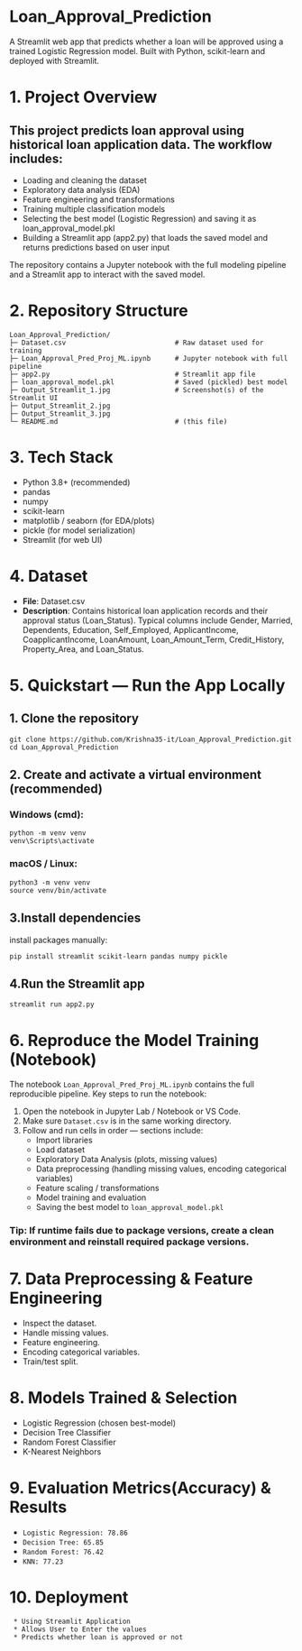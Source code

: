 # Loan_Approval_Prediction
A Streamlit web app that predicts whether a loan will be approved using a trained Logistic Regression model. Built with Python, scikit-learn and deployed with Streamlit.

# 1. Project Overview
## This project predicts loan approval using historical loan application data. The workflow includes:

* Loading and cleaning the dataset
* Exploratory data analysis (EDA)
* Feature engineering and transformations
* Training multiple classification models
* Selecting the best model (Logistic Regression) and saving it as loan_approval_model.pkl
* Building a Streamlit app (app2.py) that loads the saved model and returns predictions based on user input

The repository contains a Jupyter notebook with the full modeling pipeline and a Streamlit app to interact with the saved model.

# 2. Repository Structure
```
Loan_Approval_Prediction/
├─ Dataset.csv                           # Raw dataset used for training
├─ Loan_Approval_Pred_Proj_ML.ipynb      # Jupyter notebook with full pipeline
├─ app2.py                               # Streamlit app file
├─ loan_approval_model.pkl               # Saved (pickled) best model
├─ Output_Streamlit_1.jpg                # Screenshot(s) of the Streamlit UI
├─ Output_Streamlit_2.jpg
├─ Output_Streamlit_3.jpg
└─ README.md                             # (this file)
```
# 3. Tech Stack
* Python 3.8+ (recommended)
* pandas
* numpy
* scikit-learn
* matplotlib / seaborn (for EDA/plots)
* pickle (for model serialization)
* Streamlit (for web UI)

# 4. Dataset
* **File**: Dataset.csv
* **Description**: Contains historical loan application records and their approval status (Loan_Status). Typical columns include Gender, Married, Dependents, Education, Self_Employed, ApplicantIncome, CoapplicantIncome, LoanAmount, Loan_Amount_Term, Credit_History, Property_Area, and Loan_Status.

# 5. Quickstart — Run the App Locally
## 1. Clone the repository
```
git clone https://github.com/Krishna35-it/Loan_Approval_Prediction.git
cd Loan_Approval_Prediction
```

## 2. Create and activate a virtual environment (recommended)
### Windows (cmd):
```
python -m venv venv
venv\Scripts\activate
```
### macOS / Linux:
```
python3 -m venv venv
source venv/bin/activate
```

## 3.Install dependencies
install packages manually: 
```
pip install streamlit scikit-learn pandas numpy pickle
```

## 4.Run the Streamlit app
```
streamlit run app2.py
```

# 6. Reproduce the Model Training (Notebook)
The notebook `Loan_Approval_Pred_Proj_ML.ipynb` contains the full reproducible pipeline. Key steps to run the notebook:

1) Open the notebook in Jupyter Lab / Notebook or VS Code.
2) Make sure `Dataset.csv` is in the same working directory.
3) Follow and run cells in order — sections include:
     * Import libraries
     * Load dataset
     * Exploratory Data Analysis (plots, missing values)
     * Data preprocessing (handling missing values, encoding categorical variables)
     * Feature scaling / transformations
     * Model training and evaluation
     * Saving the best model to `loan_approval_model.pkl`
### Tip: If runtime fails due to package versions, create a clean environment and reinstall required package versions.

# 7. Data Preprocessing & Feature Engineering
* Inspect the dataset.
* Handle missing values.
* Feature engineering.
* Encoding categorical variables.
* Train/test split.  

# 8. Models Trained & Selection
* Logistic Regression (chosen best-model)
* Decision Tree Classifier
* Random Forest Classifier
* K-Nearest Neighbors

# 9. Evaluation Metrics(Accuracy) & Results
* `Logistic Regression: 78.86`  
* `Decision Tree: 65.85`  
* `Random Forest: 76.42`
* `KNN: 77.23`

# 10. Deployment
     * Using Streamlit Application
     * Allows User to Enter the values
     * Predicts whether loan is approved or not

